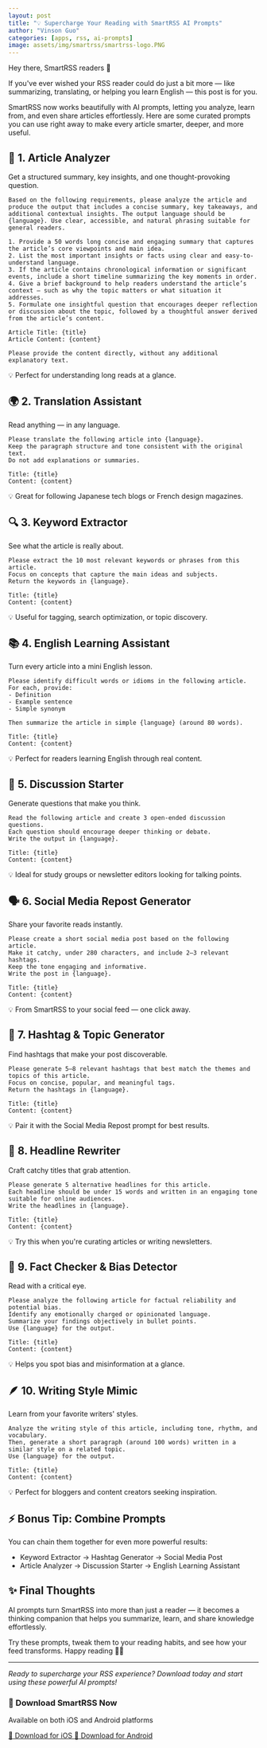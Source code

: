```yaml
---
layout: post
title: "💡 Supercharge Your Reading with SmartRSS AI Prompts"
author: "Vinson Guo"
categories: [apps, rss, ai-prompts]
image: assets/img/smartrss/smartrss-logo.PNG
---
```


Hey there, SmartRSS readers 👋

If you've ever wished your RSS reader could do just a bit more — like summarizing, translating, or helping you learn English — this post is for you.

SmartRSS now works beautifully with AI prompts, letting you analyze, learn from, and even share articles effortlessly.
Here are some curated prompts you can use right away to make every article smarter, deeper, and more useful.

## 📝 1. Article Analyzer

Get a structured summary, key insights, and one thought-provoking question.

```
Based on the following requirements, please analyze the article and produce the output that includes a concise summary, key takeaways, and additional contextual insights. The output language should be {language}. Use clear, accessible, and natural phrasing suitable for general readers.
      
1. Provide a 50 words long concise and engaging summary that captures the article’s core viewpoints and main idea.
2. List the most important insights or facts using clear and easy-to-understand language.
3. If the article contains chronological information or significant events, include a short timeline summarizing the key moments in order.
4. Give a brief background to help readers understand the article’s context — such as why the topic matters or what situation it addresses.
5. Formulate one insightful question that encourages deeper reflection or discussion about the topic, followed by a thoughtful answer derived from the article’s content.

Article Title: {title}
Article Content: {content}

Please provide the content directly, without any additional explanatory text.
```

💡 Perfect for understanding long reads at a glance.

## 🌍 2. Translation Assistant

Read anything — in any language.

```
Please translate the following article into {language}.  
Keep the paragraph structure and tone consistent with the original text.  
Do not add explanations or summaries.

Title: {title}  
Content: {content}
```

💡 Great for following Japanese tech blogs or French design magazines.

## 🔍 3. Keyword Extractor

See what the article is really about.

```
Please extract the 10 most relevant keywords or phrases from this article.  
Focus on concepts that capture the main ideas and subjects.  
Return the keywords in {language}.

Title: {title}  
Content: {content}
```

💡 Useful for tagging, search optimization, or topic discovery.

## 📚 4. English Learning Assistant

Turn every article into a mini English lesson.

```
Please identify difficult words or idioms in the following article.  
For each, provide:
- Definition
- Example sentence
- Simple synonym

Then summarize the article in simple {language} (around 80 words).

Title: {title}  
Content: {content}
```

💡 Perfect for readers learning English through real content.

## 💬 5. Discussion Starter

Generate questions that make you think.

```
Read the following article and create 3 open-ended discussion questions.  
Each question should encourage deeper thinking or debate.  
Write the output in {language}.

Title: {title}  
Content: {content}
```

💡 Ideal for study groups or newsletter editors looking for talking points.

## 🗣️ 6. Social Media Repost Generator

Share your favorite reads instantly.

```
Please create a short social media post based on the following article.  
Make it catchy, under 280 characters, and include 2–3 relevant hashtags.  
Keep the tone engaging and informative.  
Write the post in {language}.

Title: {title}  
Content: {content}
```

💡 From SmartRSS to your social feed — one click away.

## 🧩 7. Hashtag & Topic Generator

Find hashtags that make your post discoverable.

```
Please generate 5–8 relevant hashtags that best match the themes and topics of this article.  
Focus on concise, popular, and meaningful tags.  
Return the hashtags in {language}.

Title: {title}  
Content: {content}
```

💡 Pair it with the Social Media Repost prompt for best results.

## 📰 8. Headline Rewriter

Craft catchy titles that grab attention.

```
Please generate 5 alternative headlines for this article.  
Each headline should be under 15 words and written in an engaging tone suitable for online audiences.  
Write the headlines in {language}.

Title: {title}  
Content: {content}
```

💡 Try this when you're curating articles or writing newsletters.

## 🧠 9. Fact Checker & Bias Detector

Read with a critical eye.

```
Please analyze the following article for factual reliability and potential bias.  
Identify any emotionally charged or opinionated language.  
Summarize your findings objectively in bullet points.  
Use {language} for the output.

Title: {title}  
Content: {content}
```

💡 Helps you spot bias and misinformation at a glance.

## 🪶 10. Writing Style Mimic

Learn from your favorite writers' styles.

```
Analyze the writing style of this article, including tone, rhythm, and vocabulary.  
Then, generate a short paragraph (around 100 words) written in a similar style on a related topic.  
Use {language} for the output.

Title: {title}  
Content: {content}
```

💡 Perfect for bloggers and content creators seeking inspiration.

## ⚡ Bonus Tip: Combine Prompts

You can chain them together for even more powerful results:

- Keyword Extractor → Hashtag Generator → Social Media Post
- Article Analyzer → Discussion Starter → English Learning Assistant

## ✨ Final Thoughts

AI prompts turn SmartRSS into more than just a reader — it becomes a thinking companion that helps you summarize, learn, and share knowledge effortlessly.

Try these prompts, tweak them to your reading habits, and see how your feed transforms.
Happy reading 🧠💫

---

*Ready to supercharge your RSS experience? Download today and start using these powerful AI prompts!*

<div class="app-download-section">
  <h3>📱 Download SmartRSS Now</h3>
  <p>Available on both iOS and Android platforms</p>
  <div class="download-buttons">
    <a href="https://apps.apple.com/app/smartrss-ai-rss-reader/id6749771900" class="download-btn">
      <span class="btn-icon">🍎</span>
      Download for iOS
    </a>
    <a href="https://play.google.com/store/apps/details?id=com.vinsonguo.flutter_rss_reader" class="download-btn">
      <span class="btn-icon">🤖</span>
      Download for Android
    </a>
  </div>
</div>